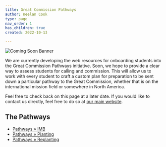 ```yaml
---
title: Great Commission Pathways
author: Keelan Cook
type: page
nav_order: 1
has_children: true
created: 2022-10-13

---
```


![Coming Soon Banner](https://i.imgur.com/pxK8WAn.png)


We are currently developing the web resources for onboarding students into the Great Commission Pathways initiative. Soon, we hope to provide a clear way to assess students for calling and commission. This will allow us to work with every student to craft a custom plan for preparation to be sent down a particular pathway to the Great Commission, whether that is on the international mission field or somewhere in North America.

Feel free to check back on this page at a later date. If you would like to contact us directly, feel free to do so at [our main website](https://thecgcs.org).

## The Pathways
* [Pathways » IMB](/missions-center/pathways/pathways-imb.html)
* [Pathways » Planting](/missions-center/pathways/pathways-plant.html)
* [Pathways » Replanting](/missions-center/pathways/pathways-replant.html/)
